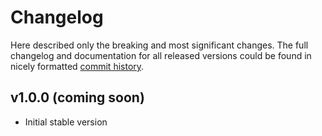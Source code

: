 # Changelog

Here described only the breaking and most significant changes. The full changelog and documentation for all released versions could be found in nicely formatted [commit history](https://github.com/frictionlessdata/components/commits/main).

## v1.0.0 (coming soon)

- Initial stable version
